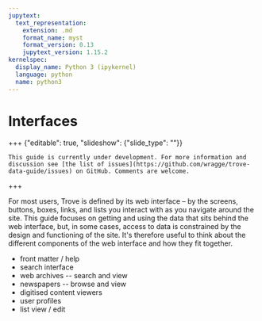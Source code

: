 ```yaml
---
jupytext:
  text_representation:
    extension: .md
    format_name: myst
    format_version: 0.13
    jupytext_version: 1.15.2
kernelspec:
  display_name: Python 3 (ipykernel)
  language: python
  name: python3
---
```


# Interfaces

+++ {"editable": true, "slideshow": {"slide_type": ""}}

```{attention}
This guide is currently under development. For more information and discussion see [the list of issues](https://github.com/wragge/trove-data-guide/issues) on GitHub. Comments are welcome.
```

+++

For most users, Trove is defined by its web interface – by the screens, buttons, boxes, links, and lists you interact with as you navigate around the site. This guide focuses on getting and using the data that sits behind the web interface, but, in some cases, access to data is constrained by the design and functioning of the site. It's therefore useful to think about the different components of the web interface and how they fit together.

- front matter / help
- search interface
- web archives -- search and view
- newspapers -- browse and view
- digitised content viewers
- user profiles
- list view / edit

```{code-cell} ipython3

```
